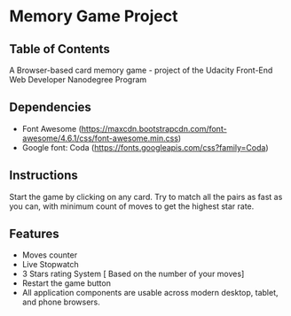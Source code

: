 # Memory Game Project

## Table of Contents

A Browser-based card memory game - project of the Udacity Front-End Web Developer Nanodegree Program

## Dependencies

- Font Awesome (https://maxcdn.bootstrapcdn.com/font-awesome/4.6.1/css/font-awesome.min.css)
- Google font: Coda (https://fonts.googleapis.com/css?family=Coda)

## Instructions

Start the game by clicking on any card. Try to match all the pairs as fast as you can, with minimum count of moves to get the highest star rate.

## Features

- Moves counter
- Live Stopwatch
- 3 Stars rating System [ Based on the number of your moves]
- Restart the game button
- All application components are usable across modern desktop, tablet, and phone browsers.
